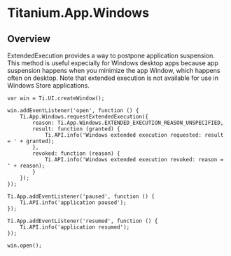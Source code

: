 # Titanium.App.Windows

<TypeHeader/>

## Overview

ExtendedExecution provides a way to postpone application suspension.
This method is useful expecially for Windows desktop apps because app suspension happens when you 
minimize the app Window, which happens often on desktop. Note that extended execution is not available
for use in Windows Store applications.

    var win = Ti.UI.createWindow();

    win.addEventListener('open', function () {
        Ti.App.Windows.requestExtendedExecution({
            reason: Ti.App.Windows.EXTENDED_EXECUTION_REASON_UNSPECIFIED,
            result: function (granted) {
                Ti.API.info('Windows extended execution requested: result = ' + granted);
            },
            revoked: function (reason) {
                Ti.API.info('Windows extended execution revoked: reason = ' + reason);
            }
        });
    });

    Ti.App.addEventListener('paused', function () {
        Ti.API.info('application paused');
    });

    Ti.App.addEventListener('resumed', function () {
        Ti.API.info('application resumed');
    });

    win.open();

<ApiDocs/>
